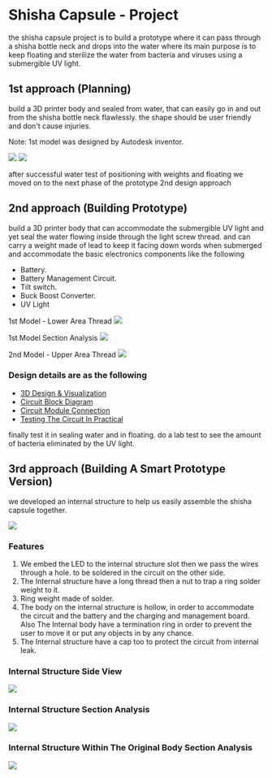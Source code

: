 # Shisha Capsule - Project
the shisha capsule project is to build a prototype where it can pass through a shisha bottle neck and drops into the water where its main purpose is to keep floating and sterilize the water from bacteria and viruses using a submergible UV light.

## 1st approach (Planning)
build a 3D printer body and sealed from water, that can easily go in and out from the shisha bottle neck flawlessly. the shape should be user friendly and don't cause injuries.

Note: 1st model was designed by Autodesk inventor.

![](./design/images/first-design-approach.png)
![](./design/images/sc-0102.jpg)

after successful water test of positioning with weights and floating we moved on to the next phase of the prototype 2nd design approach

## 2nd approach (Building Prototype)
build a 3D printer body that can accommodate the submergible UV light and yet seal the water flowing inside through the light screw thread. and can carry a weight made of lead to keep it facing down words when submerged and accommodate the basic electronics components like the following

* Battery.
* Battery Management Circuit.
* Tilt switch.
* Buck Boost Converter.
* UV Light

1st Model - Lower Area Thread
![](./design/images/sc-0201.png)

1st Model Section Analysis
![](./design/images/sc-0201-sa.png)

2nd Model - Upper Area Thread
![](./design/images/sc-0202.png)

### Design details are as the following

* [3D Design & Visualization]()
* [Circuit Block Diagram]()
* [Circuit Module Connection]()
* [Testing The Circuit In Practical]()

finally test it in sealing water and in floating. do a lab test to see the amount of bacteria eliminated by the UV light.

## 3rd approach (Building A Smart Prototype Version)
we developed an internal structure to help us easily assemble the shisha capsule together.

![](./design/images/sc-0203.png)

### Features
1. We embed the LED to the internal structure slot then we pass the wires through a hole. to be soldered in the circuit on the other side.
2. The Internal structure have a long thread then a nut to trap a ring solder weight to it.
3. Ring weight made of solder.
4. The body on the internal structure is hollow, in order to accommodate the circuit and the battery and the charging and management board. Also The Internal body have a termination ring in order to prevent the user to move it or put any objects in by any chance.
5. The Internal structure have a cap too to protect the circuit from internal leak.

### Internal Structure Side View

![](./design/images/sc-0204.png)

### Internal Structure Section Analysis

![](./design/images/sc-0205.png)

### Internal Structure Within The Original Body Section Analysis

![](./design/images/sc-0206.png)
